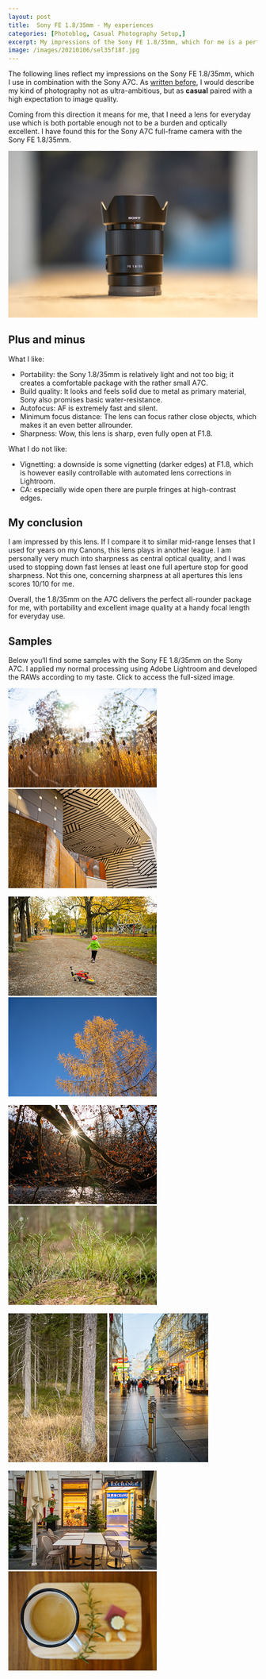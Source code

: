 ```yaml
---
layout: post
title:  Sony FE 1.8/35mm - My experiences
categories: [Photoblog, Casual Photography Setup,]
excerpt: My impressions of the Sony FE 1.8/35mm, which for me is a perfect everyday lens
image: /images/20210106/sel35f18f.jpg
---
```


The following lines reflect my impressions on the Sony FE 1.8/35mm, which I use in combination with the Sony A7C.
As [written before](../leanest_highest_quality_casual_photography_setup/), I would describe my kind of photography not as ultra-ambitious, but as __casual__ paired with a high expectation to image quality. 

Coming from this direction it means for me, that I need a lens for everyday use which is both portable enough not to be a burden and optically excellent. I have found this for the Sony A7C full-frame camera with the Sony FE 1.8/35mm.

![The Sony FE 1.8/35mm](../images/20210106/sel35f18f.jpg)

## Plus and minus

What I like:
- Portability: the Sony 1.8/35mm is relatively light and not too big; it creates a comfortable package with the rather small A7C.
- Build quality: It looks and feels solid due to metal as primary material, Sony also promises basic water-resistance.
- Autofocus: AF is extremely fast and silent.
- Minimum focus distance: The lens can focus rather close objects, which makes it an even better allrounder.
- Sharpness: Wow, this lens is sharp, even fully open at F1.8. 

What I do not like:
- Vignetting: a downside is some vignetting (darker edges) at F1.8, which is however easily controllable with automated lens corrections in Lightroom.
- CA: especially wide open there are purple fringes at high-contrast edges.

## My conclusion

I am impressed by this lens. If I compare it to similar mid-range lenses that I used for years on my Canons, this lens plays in another league. I am personally very much into sharpness as central optical quality, and I was used to stopping down fast lenses at least one full aperture stop for good sharpness. Not this one, concerning sharpness at all apertures this lens scores 10/10 for me.

Overall, the 1.8/35mm on the A7C delivers the perfect all-rounder package for me, with portability and excellent image quality at a handy focal length for everyday use.

## Samples

Below you‘ll find some samples with the Sony FE 1.8/35mm on the Sony A7C. I applied my normal processing using Adobe Lightroom and developed the RAWs according to my taste.
Click to access the full-sized image.


[![sel35f18f](../images/20210106/sel35f18f-thumb-01.jpg)](https://raw.githubusercontent.com/jakobhuerner/jakobhuerner.github.io/master/images/20210106/sel35f18f-01.jpg)
[![sel35f18f](../images/20210106/sel35f18f-thumb-02.jpg)](https://raw.githubusercontent.com/jakobhuerner/jakobhuerner.github.io/master/images/20210106/sel35f18f-02.jpg)

[![sel35f18f](../images/20210106/sel35f18f-thumb-03.jpg)](https://raw.githubusercontent.com/jakobhuerner/jakobhuerner.github.io/master/images/20210106/sel35f18f-03.jpg)
[![sel35f18f](../images/20210106/sel35f18f-thumb-04.jpg)](https://raw.githubusercontent.com/jakobhuerner/jakobhuerner.github.io/master/images/20210106/sel35f18f-04.jpg)


[![sel35f18f](../images/20210106/sel35f18f-thumb-05.jpg)](https://raw.githubusercontent.com/jakobhuerner/jakobhuerner.github.io/master/images/20210106/sel35f18f-05.jpg)
[![sel35f18f](../images/20210106/sel35f18f-thumb-07.jpg)](https://raw.githubusercontent.com/jakobhuerner/jakobhuerner.github.io/master/images/20210106/sel35f18f-07.jpg)

[![sel35f18f](../images/20210106/sel35f18f-thumb-06.jpg)](https://raw.githubusercontent.com/jakobhuerner/jakobhuerner.github.io/master/images/20210106/sel35f18f-06.jpg)
[![sel35f18f](../images/20210106/sel35f18f-thumb-08.jpg)](https://raw.githubusercontent.com/jakobhuerner/jakobhuerner.github.io/master/images/20210106/sel35f18f-08.jpg)

[![sel35f18f](../images/20210106/sel35f18f-thumb-09.jpg)](https://raw.githubusercontent.com/jakobhuerner/jakobhuerner.github.io/master/images/20210106/sel35f18f-09.jpg)
[![sel35f18f](../images/20210106/sel35f18f-thumb-10.jpg)](https://raw.githubusercontent.com/jakobhuerner/jakobhuerner.github.io/master/images/20210106/sel35f18f-10.jpg)


